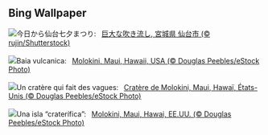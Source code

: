 ## Bing Wallpaper
![](https://www.bing.com/th?id=OHR.SendaiTanabata2024_JA-JP8906260169_UHD.jpg&w=1000)今日から仙台七夕まつり:&nbsp;&ensp;[巨大な吹き流し, 宮城県 仙台市 (© rujin/Shutterstock)](https://www.bing.com/th?id=OHR.SendaiTanabata2024_JA-JP8906260169_UHD.jpg)
<br><br/>
![](https://www.bing.com/th?id=OHR.MolokiniHawaii_IT-IT9190436704_UHD.jpg&w=1000)Baia vulcanica:&nbsp;&ensp;[Molokini, Maui, Hawaii, USA (© Douglas Peebles/eStock Photo)](https://www.bing.com/th?id=OHR.MolokiniHawaii_IT-IT9190436704_UHD.jpg)
<br><br/>
![](https://www.bing.com/th?id=OHR.MolokiniHawaii_FR-FR4322144539_UHD.jpg&w=1000)Un cratère qui fait des vagues:&nbsp;&ensp;[Cratère de Molokini, Maui, Hawaï, États-Unis (© Douglas Peebles/eStock Photo)](https://www.bing.com/th?id=OHR.MolokiniHawaii_FR-FR4322144539_UHD.jpg)
<br><br/>
![](https://www.bing.com/th?id=OHR.MolokiniHawaii_ES-ES4650038553_UHD.jpg&w=1000)Una isla “craterífica”:&nbsp;&ensp;[Molokini, Maui, Hawai, EE.UU. (© Douglas Peebles/eStock Photo)](https://www.bing.com/th?id=OHR.MolokiniHawaii_ES-ES4650038553_UHD.jpg)
<br><br/>
